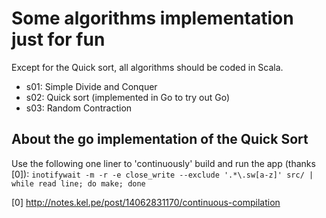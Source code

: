 Some algorithms implementation just for fun
===========================================

Except for the Quick sort, all algorithms should be coded in Scala.

- s01: Simple Divide and Conquer
- s02: Quick sort (implemented in Go to try out Go)
- s03: Random Contraction

About the go implementation of the Quick Sort
---------------------------------------------
Use the following one liner to 'continuously' build and run the app (thanks [0]):
```inotifywait -m -r -e close_write --exclude '.*\.sw[a-z]' src/ | while read line; do make; done```

[0] http://notes.kel.pe/post/14062831170/continuous-compilation
